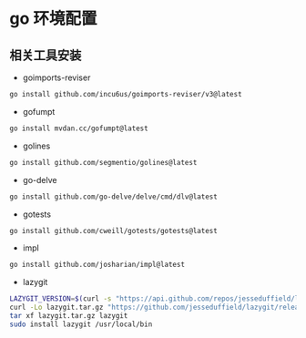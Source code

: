 # go 环境配置

## 相关工具安装

- goimports-reviser

~~~bash
go install github.com/incu6us/goimports-reviser/v3@latest
~~~

- gofumpt

~~~bash
go install mvdan.cc/gofumpt@latest
~~~

- golines

~~~bash
go install github.com/segmentio/golines@latest
~~~

- go-delve

~~~bash
go install github.com/go-delve/delve/cmd/dlv@latest
~~~

- gotests

~~~bash
go install github.com/cweill/gotests/gotests@latest
~~~

- impl

~~~bash
go install github.com/josharian/impl@latest
~~~

- lazygit

~~~bash
LAZYGIT_VERSION=$(curl -s "https://api.github.com/repos/jesseduffield/lazygit/releases/latest" | grep -Po '"tag_name": "v\K[^"]*')
curl -Lo lazygit.tar.gz "https://github.com/jesseduffield/lazygit/releases/latest/download/lazygit_${LAZYGIT_VERSION}_Linux_x86_64.tar.gz"
tar xf lazygit.tar.gz lazygit
sudo install lazygit /usr/local/bin
~~~

